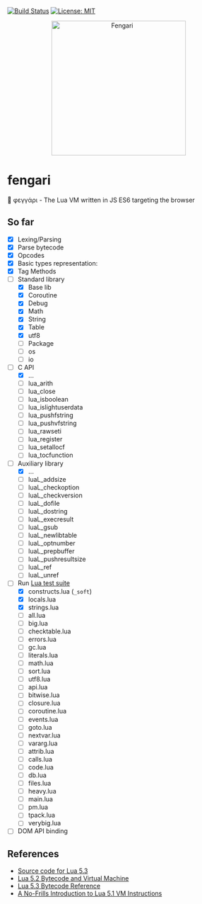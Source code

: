 [![Build Status](https://travis-ci.org/giann/fengari.svg?branch=master)](https://travis-ci.org/giann/fengari) [![License: MIT](https://img.shields.io/badge/License-MIT-yellow.svg)](https://opensource.org/licenses/MIT)

<p align="center">
    <img src="https://github.com/giann/fengari/raw/master/logo.png" alt="Fengari" width="304" height="304">
</p>

# fengari
🐺 φεγγάρι - The Lua VM written in JS ES6 targeting the browser

## So far

- [x] Lexing/Parsing
- [x] Parse bytecode
- [x] Opcodes
- [x] Basic types representation:
- [x] Tag Methods
- [ ] Standard library
    - [x] Base lib
    - [x] Coroutine
    - [x] Debug
    - [x] Math
    - [x] String
    - [x] Table
    - [x] utf8
    - [ ] Package
    - [ ] os
    - [ ] io
- [ ] C API
    - [x] ...
    - [ ] lua_arith
    - [ ] lua_close
    - [ ] lua_isboolean
    - [ ] lua_islightuserdata
    - [ ] lua_pushfstring
    - [ ] lua_pushvfstring
    - [ ] lua_rawseti
    - [ ] lua_register
    - [ ] lua_setallocf
    - [ ] lua_tocfunction
- [ ] Auxiliary library
    - [x] ...
    - [ ] luaL_addsize
    - [ ] luaL_checkoption
    - [ ] luaL_checkversion
    - [ ] luaL_dofile
    - [ ] luaL_dostring
    - [ ] luaL_execresult
    - [ ] luaL_gsub
    - [ ] luaL_newlibtable
    - [ ] luaL_optnumber
    - [ ] luaL_prepbuffer
    - [ ] luaL_pushresultsize
    - [ ] luaL_ref
    - [ ] luaL_unref
- [ ] Run [Lua test suite](https://github.com/lua/tests)
    - [x] constructs.lua (`_soft`)
    - [x] locals.lua
    - [x] strings.lua
    - [ ] all.lua
    - [ ] big.lua
    - [ ] checktable.lua
    - [ ] errors.lua
    - [ ] gc.lua
    - [ ] literals.lua
    - [ ] math.lua
    - [ ] sort.lua
    - [ ] utf8.lua
    - [ ] api.lua
    - [ ] bitwise.lua
    - [ ] closure.lua
    - [ ] coroutine.lua
    - [ ] events.lua
    - [ ] goto.lua
    - [ ] nextvar.lua
    - [ ] vararg.lua
    - [ ] attrib.lua
    - [ ] calls.lua
    - [ ] code.lua
    - [ ] db.lua
    - [ ] files.lua
    - [ ] heavy.lua
    - [ ] main.lua
    - [ ] pm.lua
    - [ ] tpack.lua
    - [ ] verybig.lua
- [ ] DOM API binding

## References

- [Source code for Lua 5.3](lua.org/source/5.3/)
- [Lua 5.2 Bytecode and Virtual Machine](http://files.catwell.info/misc/mirror/lua-5.2-bytecode-vm-dirk-laurie/lua52vm.html)
- [Lua 5.3 Bytecode Reference](http://the-ravi-programming-language.readthedocs.io/en/latest/lua_bytecode_reference.html)
- [A No-Frills Introduction to Lua 5.1 VM Instructions](http://luaforge.net/docman/83/98/ANoFrillsIntroToLua51VMInstructions.pdf)
